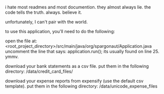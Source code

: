 i hate most readmes and most documention.
they almost always lie.
the code tells the truth.  always.
believe it.

unfortunately, I can't pair with the world.



to use this application, you'll need to do the following:

open the file at: <root_project_directory>/src/main/java/org/spargonaut/Application.java
uncomment the line that says: application.run();
its usually found on line 25. ymmv.

download your bank statements as a csv file.
put them in the following directory:
<root project directory>/data/credit_card_files/

download your expense reports from expensify (use the default csv template).
put them in the following directory:
<root project directory>/data/unicode_expense_files



